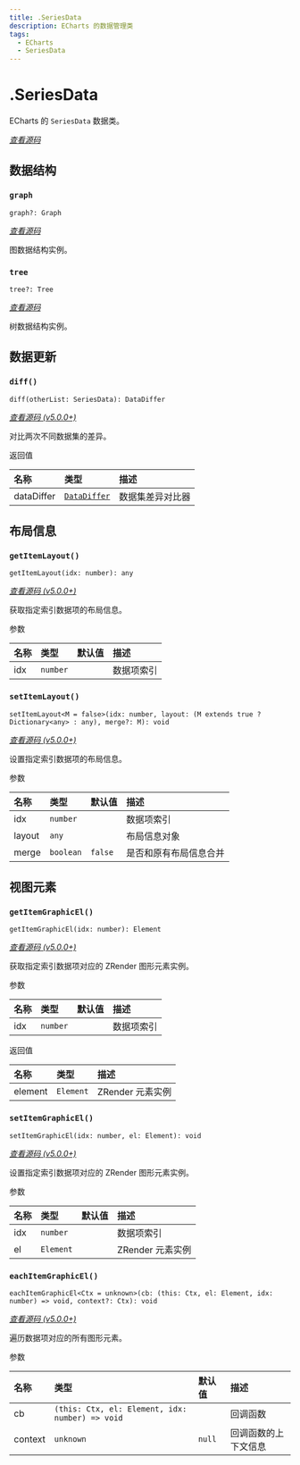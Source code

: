 ```yaml
---
title: .SeriesData
description: ECharts 的数据管理类
tags:
  - ECharts
  - SeriesData
---
```


# .SeriesData

ECharts 的 `SeriesData` 数据类。

[_查看源码_](https://github.com/apache/echarts/blob/5.3.3/src/data/SeriesData.ts#L151)

## 数据结构

### `graph`

`graph?: Graph`

[_查看源码_](https://github.com/apache/echarts/blob/5.3.3/src/data/SeriesData.ts#L191)

图数据结构实例。

### `tree`

`tree?: Tree`

[_查看源码_](https://github.com/apache/echarts/blob/5.3.3/src/data/SeriesData.ts#L197)

树数据结构实例。

## 数据更新

### `diff()`

`diff(otherList: SeriesData): DataDiffer`

[_查看源码 (v5.0.0+)_](https://github.com/apache/echarts/blob/5.3.3/src/data/SeriesData.ts#L1138)

对比两次不同数据集的差异。

返回值

| 名称       | 类型                                                                                    | 描述             |
| :--------- | :-------------------------------------------------------------------------------------- | :--------------- |
| dataDiffer | [`DataDiffer`](https://github.com/apache/echarts/blob/5.3.3/src/data/DataDiffer.ts#L55) | 数据集差异对比器 |

## 布局信息

### `getItemLayout()`

`getItemLayout(idx: number): any`

[_查看源码 (v5.0.0+)_](https://github.com/apache/echarts/blob/5.3.3/src/data/SeriesData.ts#L1287)

获取指定索引数据项的布局信息。

参数

| 名称 | 类型     | 默认值 | 描述       |
| :--- | :------- | :----- | :--------- |
| idx  | `number` |        | 数据项索引 |

### `setItemLayout()`

`setItemLayout<M = false>(idx: number, layout: (M extends true ? Dictionary<any> : any), merge?: M): void`

[_查看源码 (v5.0.0+)_](https://github.com/apache/echarts/blob/5.3.3/src/data/SeriesData.ts#L1294)

设置指定索引数据项的布局信息。

参数

| 名称   | 类型      | 默认值  | 描述                   |
| :----- | :-------- | :------ | :--------------------- |
| idx    | `number`  |         | 数据项索引             |
| layout | `any`     |         | 布局信息对象           |
| merge  | `boolean` | `false` | 是否和原有布局信息合并 |

## 视图元素

### `getItemGraphicEl()`

`getItemGraphicEl(idx: number): Element`

[_查看源码 (v5.0.0+)_](https://github.com/apache/echarts/blob/5.3.3/src/data/SeriesData.ts#L1322)

获取指定索引数据项对应的 ZRender 图形元素实例。

参数

| 名称 | 类型     | 默认值 | 描述       |
| :--- | :------- | :----- | :--------- |
| idx  | `number` |        | 数据项索引 |

返回值

| 名称    | 类型      | 描述             |
| :------ | :-------- | :--------------- |
| element | `Element` | ZRender 元素实例 |

### `setItemGraphicEl()`

`setItemGraphicEl(idx: number, el: Element): void`

[_查看源码 (v5.0.0+)_](https://github.com/apache/echarts/blob/5.3.3/src/data/SeriesData.ts#L1314)

设置指定索引数据项对应的 ZRender 图形元素实例。

参数

| 名称 | 类型      | 默认值 | 描述             |
| :--- | :-------- | :----- | :--------------- |
| idx  | `number`  |        | 数据项索引       |
| el   | `Element` |        | ZRender 元素实例 |

### `eachItemGraphicEl()`

`eachItemGraphicEl<Ctx = unknown>(cb: (this: Ctx, el: Element, idx: number) => void, context?: Ctx): void`

[_查看源码 (v5.0.0+)_](https://github.com/apache/echarts/blob/5.3.3/src/data/SeriesData.ts#L1326)

遍历数据项对应的所有图形元素。

参数

| 名称    | 类型                                            | 默认值 | 描述                 |
| :------ | :---------------------------------------------- | :----- | :------------------- |
| cb      | `(this: Ctx, el: Element, idx: number) => void` |        | 回调函数             |
| context | `unknown`                                       | `null` | 回调函数的上下文信息 |
